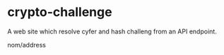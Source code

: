 # crypto-challenge
A web site which resolve cyfer and hash challeng from an API endpoint.

nom/address


